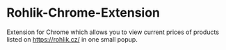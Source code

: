 # Rohlik-Chrome-Extension

Extension for Chrome which allows you to view current prices of products listed on https://rohlik.cz/ in one small popup.
